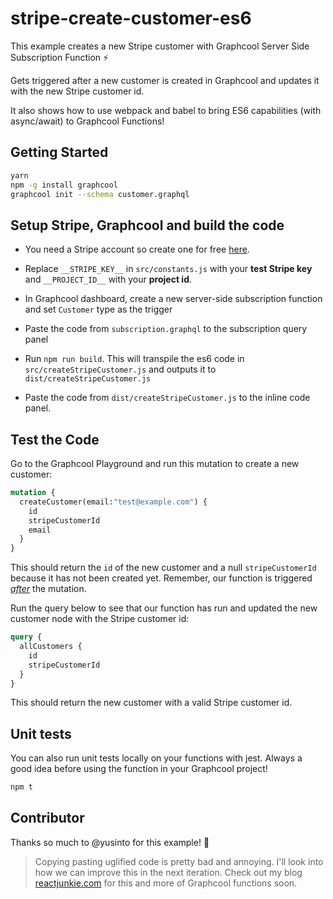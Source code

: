 # stripe-create-customer-es6

This example creates a new Stripe customer with Graphcool Server Side Subscription Function ⚡️

Gets triggered after a new customer is created in Graphcool and updates
it with the new Stripe customer id.

It also shows how to use webpack and babel to bring ES6 capabilities (with async/await) to Graphcool Functions!

## Getting Started

```sh
yarn
npm -g install graphcool
graphcool init --schema customer.graphql
```

## Setup Stripe, Graphcool and build the code

* You need a Stripe account so create one for free [here](https://dashboard.stripe.com/register).

* Replace `__STRIPE_KEY__` in `src/constants.js` with your **test Stripe key**
and `__PROJECT_ID__` with your **project id**.

* In Graphcool dashboard, create a new server-side subscription function
and set `Customer` type as the trigger

* Paste the code from `subscription.graphql` to the subscription query panel

* Run `npm run build`. This will transpile the es6 code in `src/createStripeCustomer.js`
and outputs it to `dist/createStripeCustomer.js`

* Paste the code from `dist/createStripeCustomer.js` to the inline code panel.

## Test the Code

Go to the Graphcool Playground and run this mutation to create a new customer:

```graphql
mutation {
  createCustomer(email:"test@example.com") {
    id
    stripeCustomerId
    email
  }
}
```

This should return the `id` of the new customer and a null `stripeCustomerId` because
it has not been created yet. Remember, our function is triggered <u><i>after</i></u> the mutation.

Run the query below to see that our function has run and updated the new customer
node with the Stripe customer id:


```graphql
query {
  allCustomers {
    id
    stripeCustomerId
  }
}
```

This should return the new customer with a valid Stripe customer id.

## Unit tests

You can also run unit tests locally on your functions with jest. Always
a good idea before using the function in your Graphcool project!

```sh
npm t
```

## Contributor

Thanks so much to @yusinto for this example! :tada:

> Copying pasting uglified code is pretty bad and annoying. I'll look into how we can improve this in the next iteration. Check out my blog [reactjunkie.com](http://www.reactjunkie.com) for this and more of Graphcool functions soon.
